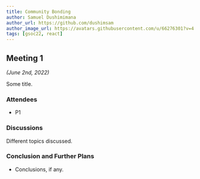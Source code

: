 ```yaml
---
title: Community Bonding
author: Samuel Dushimimana
author_url: https://github.com/dushimsam
author_image_url: https://avatars.githubusercontent.com/u/66276301?v=4
tags: [gsoc22, react]
---
```


<!--
SPDX-License-Identifier: CC-BY-SA-4.0

SPDX-FileCopyrightText: 2022 Samuel Dushimimana <@gmail.com>
-->

## Meeting 1
*(June 2nd, 2022)*

Some title.

<!--truncate-->

### Attendees

- P1

### Discussions

Different topics discussed.

### Conclusion and Further Plans

- Conclusions, if any.
